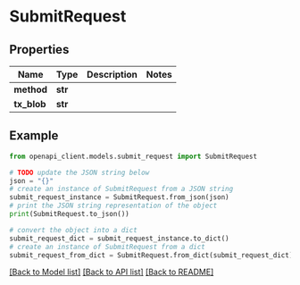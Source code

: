 # SubmitRequest


## Properties

Name | Type | Description | Notes
------------ | ------------- | ------------- | -------------
**method** | **str** |  | 
**tx_blob** | **str** |  | 

## Example

```python
from openapi_client.models.submit_request import SubmitRequest

# TODO update the JSON string below
json = "{}"
# create an instance of SubmitRequest from a JSON string
submit_request_instance = SubmitRequest.from_json(json)
# print the JSON string representation of the object
print(SubmitRequest.to_json())

# convert the object into a dict
submit_request_dict = submit_request_instance.to_dict()
# create an instance of SubmitRequest from a dict
submit_request_from_dict = SubmitRequest.from_dict(submit_request_dict)
```
[[Back to Model list]](../README.md#documentation-for-models) [[Back to API list]](../README.md#documentation-for-api-endpoints) [[Back to README]](../README.md)



